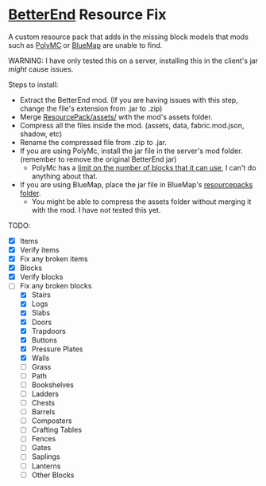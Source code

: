 # [BetterEnd](https://github.com/paulevsGitch/BetterEnd) Resource Fix

A custom resource pack that adds in the missing block models that mods such as [PolyMC](https://github.com/TheEpicBlock/PolyMc) or [BlueMap](https://github.com/BlueMap-Minecraft/BlueMap) are unable to find.

WARNING: I have only tested this on a server, installing this in the client's jar *might* cause issues.

Steps to install:

 - Extract the BetterEnd mod. (If you are having issues with this step, change the file's extension from .jar to .zip)
 - Merge [ResourcePack/assets/](https://github.com/FrostBird347/BetterEnd-Resource-Fix/tree/master/ResourcePack/assets) with the mod's assets folder.
 - Compress all the files inside the mod. (assets, data, fabric.mod.json, shadow, etc)
 - Rename the compressed file from .zip to .jar.
 - If you are using PolyMc, install the jar file in the server's mod folder. (remember to remove the original BetterEnd jar)
	- PolyMc has a [limit on the number of blocks that it can use](https://theepicblock.github.io/PolyMc/faq.html), I can't do anything about that.
 - If you are using BlueMap, place the jar file in BlueMap's [resourcepacks folder](https://bluemap.bluecolored.de/wiki/customization/ResourcePacks.html).
	- You might be able to compress the assets folder without merging it with the mod. I have not tested this yet.

TODO:

- [x] Items
- [x] Verify items
- [x] Fix any broken items
- [x] Blocks
- [x] Verify blocks
- [ ] Fix any broken blocks
	- [x] Stairs
	- [x] Logs
	- [x] Slabs
	- [x] Doors
	- [x] Trapdoors
	- [x] Buttons
	- [x] Pressure Plates
	- [x] Walls
	- [ ] Grass
	- [ ] Path
	- [ ] Bookshelves
	- [ ] Ladders
	- [ ] Chests
	- [ ] Barrels
	- [ ] Composters
	- [ ] Crafting Tables
	- [ ] Fences
	- [ ] Gates
	- [ ] Saplings
	- [ ] Lanterns
	- [ ] Other Blocks